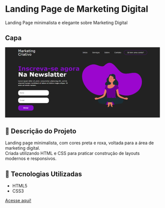 # Landing Page de Marketing Digital

Landing Page minimalista e elegante sobre Marketing Digital

## Capa
<img src="Landing Page Image.png">

## 📄 Descrição do Projeto

Landing page minimalista, com cores preta e roxa, voltada para a área de marketing digital.  
Criada utilizando HTML e CSS para praticar construção de layouts modernos e responsivos.

## 🚀 Tecnologias Utilizadas
- HTML5
- CSS3

<a href="https://beatrizzpiress.github.io/my-landing-page/"> Acesse aqui! </a>




